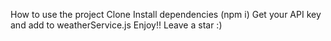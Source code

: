 How to use the project
Clone
Install dependencies (npm i)
Get your API key and add to weatherService.js
Enjoy!!
Leave a star :)
